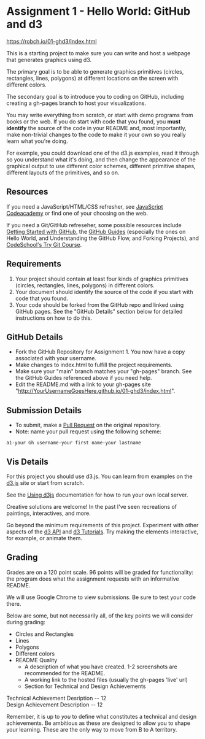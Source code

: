 Assignment 1 - Hello World: GitHub and d3  
===

https://robch.io/01-ghd3/index.html

This is a starting project to make sure you can write and host a webpage that generates graphics using d3. 

The primary goal is to be able to generate graphics primitives (circles, rectangles, lines, polygons) at different locations on the screen with different colors. 

The secondary goal is to introduce you to coding on GitHub, including creating a gh-pages branch to host your visualizations.

You may write everything from scratch, or start with demo programs from books or the web. 
If you do start with code that you found, you **must identify** the source of the code in your README and, most importantly, make non-trivial changes to the code to make it your own so you really learn what you're doing. 

For example, you could download one of the d3.js examples, read it through so you understand what it's doing, and then change the appearance of the graphical output to use different color schemes, different primitive shapes, different layouts of the primitives, and so on.

Resources
---

If you need a JavaScript/HTML/CSS refresher, see [JavaScript Codeacademy](https://www.codecademy.com/en/tracks/javascript) or find one of your choosing on the web.

If you need a Git/GitHub refreseher, some possible resources include [Getting Started with GitHub](https://help.github.com/categories/bootcamp/), the [GitHub Guides](https://guides.github.com/) (especially the ones on Hello World, and Understanding the GitHub Flow, and Forking Projects), and [CodeSchool's Try Git Course](https://www.codeschool.com/courses/try-git).

Requirements
---

1. Your project should contain at least four kinds of graphics primitives (circles, rectangles, lines, polygons) in different colors. 
2. Your document should identify the source of the code if you start with code that you found. 
3. Your code should be forked from the GitHub repo and linked using GitHub pages. See the "GitHub Details" section below for detailed instructions on how to do this.

GitHub Details
---

- Fork the GitHub Repository for Assignment 1. You now have a copy associated with your username.
- Make changes to index.html to fulfill the project requirements. 
- Make sure your "main" branch matches your "gh-pages" branch. See the GitHub Guides referenced above if you need help.
- Edit the README.md with a link to your gh-pages site "http://YourUsernameGoesHere.github.io/01-ghd3/index.html".

Submission Details
---
- To submit, make a [Pull Request](https://help.github.com/articles/using-pull-requests/) on the original repository.
- Note: name your pull request using the following scheme: 
```
a1-your Gh username-your first name-your lastname

```

Vis Details
---

For this project you should use d3.js. 
You can learn from examples on the [d3.js](http://d3js.org) site or start from scratch.

See the [Using d3js](https://github.com/mbostock/d3/wiki#using) documentation for how to run your own local server.

Creative solutions are welcome! In the past I've seen recreations of paintings, interactives, and more.

Go beyond the minimum requirements of this project.
Experiment with other aspects of the [d3 API](https://github.com/mbostock/d3/wiki/API-Reference) and [d3 Tutorials](https://github.com/mbostock/d3/wiki/Tutorials). 
Try making the elements interactive, for example, or animate them.

Grading
---

Grades are on a 120 point scale. 
96 points will be graded for functionality: the program does what the assignment requests with an informative README. 

We will use Google Chrome to view submissions. 
Be sure to test your code there.

Below are some, but not necessarily all, of the key points we will consider during grading:

- Circles and Rectangles  
- Lines  
- Polygons  
- Different colors  
- README Quality
    - A description of what you have created. 1-2 screenshots are recommended for the README.  
    - A working link to the hosted files (usually the gh-pages 'live' url)  
    - Section for Technical and Design Achievements

Technical Achievement Desription -- 12  
Design Achievement Description -- 12

Remember, it is up to *you* to define what constitutes a technical and design achievements.
Be ambitious as these are designed to allow you to shape your learning.
These are the only way to move from B to A territory.

